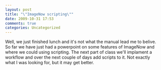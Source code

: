 ```yaml
---
layout: post
title: "\"ImageNow scripting\""
date: 2009-10-31 17:53
comments: true
categories: Uncategorized
---
```

Well, we just finished lunch and it's not what the manual lead me to belive. So far we have just had a powerpoint on some features of ImageNow and where we could using scripting. The next part of class we'll implament a workflow and over the next couple of days add scripts to it. Not exactly what I was looking for, but it may get better.
